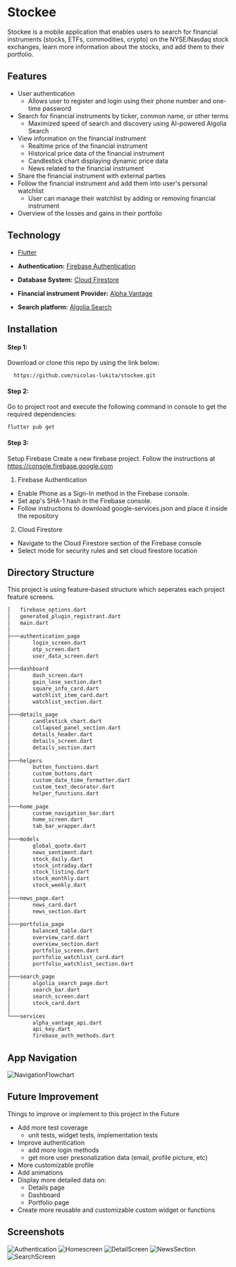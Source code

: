 # Stockee

Stockee is a mobile application that enables users to search for financial instruments (stocks, ETFs, commodities, crypto) on the NYSE/Nasdaq stock exchanges, learn more information about the stocks, and add them to their portfolio.

## Features

- User authentication
  - Allows user to register and login using their phone number and one-time password
- Search for financial instruments by ticker, common name, or other terms
  - Maximized speed of search and discovery using AI-powered Algolia Search
- View information on the financial instrument
  - Realtime price of the financial instrument
  - Historical price data of the financial instrument
  - Candlestick chart displaying dynamic price data
  - News related to the financial instrument
- Share the financial instrument with external parties
- Follow the financial instrument and add them into user's personal watchlist
  - User can manage their watchlist by adding or removing financial instrument
- Overview of the losses and gains in their portfolio

## Technology

- [Flutter](https://flutter.dev/)

- **Authentication:** [Firebase Authentication](https://firebase.google.com/)

- **Database System:** [Cloud Firestore](https://firebase.google.com/)

- **Financial instrument Provider:** [Alpha Vantage](https://www.alphavantage.co/)

- **Search platform:** [Algolia Search](https://www.algolia.com/)

## Installation

#### Step 1:

Download or clone this repo by using the link below:

```
  https://github.com/nicolas-lukita/stockee.git
```

#### Step 2:

Go to project root and execute the following command in console to get the required dependencies:

```
flutter pub get
```

#### Step 3:

Setup Firebase
Create a new firebase project. Follow the instructions at https://console.firebase.google.com

1.  Firebase Authentication

- Enable Phone as a Sign-In method in the Firebase console.
- Set app's SHA-1 hash in the Firebase console.
- Follow instructions to download google-services.json and place it inside the repository

2.  Cloud Firestore

- Navigate to the Cloud Firestore section of the Firebase console
- Select mode for security rules and set cloud firestore location

## Directory Structure

This project is using feature-based structure which seperates each project feature screens.

```bash
│   firebase_options.dart
│   generated_plugin_registrant.dart
│   main.dart
│
├───authentication_page
│       login_screen.dart
│       otp_screen.dart
│       user_data_screen.dart
│
├───dashboard
│       dash_screen.dart
│       gain_lose_section.dart
│       square_info_card.dart
│       watchlist_item_card.dart
│       watchlist_section.dart
│
├───details_page
│       candlestick_chart.dart
│       collapsed_panel_section.dart
│       details_header.dart
│       details_screen.dart
│       details_section.dart
│
├───helpers
│       button_functions.dart
│       custom_buttons.dart
│       custom_date_time_formatter.dart
│       custom_text_decorator.dart
│       helper_functions.dart
│
├───home_page
│       custom_navigation_bar.dart
│       home_screen.dart
│       tab_bar_wrapper.dart
│
├───models
│       global_quote.dart
│       news_sentiment.dart
│       stock_daily.dart
│       stock_intraday.dart
│       stock_listing.dart
│       stock_monthly.dart
│       stock_weekly.dart
│
├───news_page.dart
│       news_card.dart
│       news_section.dart
│
├───portfolio_page
│       balanced_table.dart
│       overview_card.dart
│       overview_section.dart
│       portfolio_screen.dart
│       portfolio_watchlist_card.dart
│       portfolio_watchlist_section.dart
│
├───search_page
│       algolia_search_page.dart
│       search_bar.dart
│       search_screen.dart
│       stock_card.dart
│
└───services
        alpha_vantage_api.dart
        api_key.dart
        firebase_auth_methods.dart
```

## App Navigation

![NavigationFlowchart](https://github.com/nicolas-lukita/stockee/blob/main/assets/Media/Navigation%20Flowchart.jpg)

## Future Improvement

Things to improve or implement to this project in the Future

- Add more test coverage
  - unit tests, widget tests, implementation tests
- Improve authentication
  - add more login methods
  - get more user presonalization data (email, profile picture, etc)
- More customizable profile
- Add animations
- Display more detailed data on:
  - Details page
  - Dashboard
  - Portfolio page
- Create more reusable and customizable custom widget or functions

## Screenshots

![Authentication](https://github.com/nicolas-lukita/stockee/blob/main/assets/Gif/Authentication.gif)
![Homescreen](https://github.com/nicolas-lukita/stockee/blob/main/assets/Gif/Homescreen.gif)
![DetailScreen](https://github.com/nicolas-lukita/stockee/blob/main/assets/Gif/Details-screen.gif)
![NewsSection](https://github.com/nicolas-lukita/stockee/blob/main/assets/Gif/News-section.gif)
![SearchScreen](https://github.com/nicolas-lukita/stockee/blob/main/assets/Gif/Search-screen.gif)

